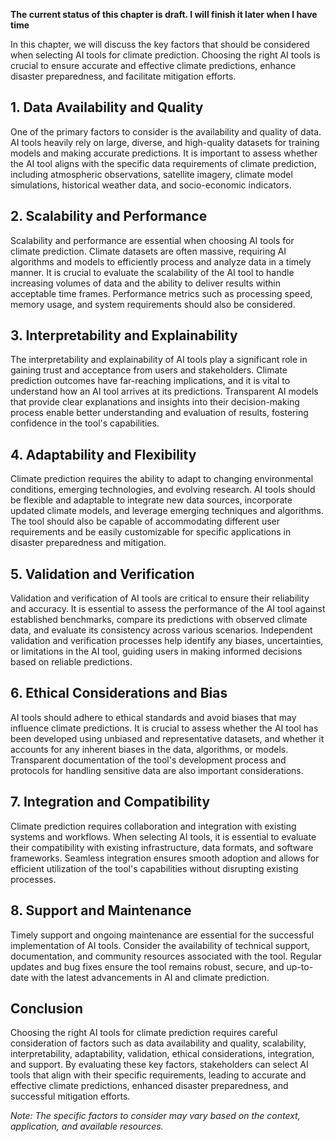 **The current status of this chapter is draft. I will finish it later when I have time**

In this chapter, we will discuss the key factors that should be considered when selecting AI tools for climate prediction. Choosing the right AI tools is crucial to ensure accurate and effective climate predictions, enhance disaster preparedness, and facilitate mitigation efforts.

**1. Data Availability and Quality**
------------------------------------

One of the primary factors to consider is the availability and quality of data. AI tools heavily rely on large, diverse, and high-quality datasets for training models and making accurate predictions. It is important to assess whether the AI tool aligns with the specific data requirements of climate prediction, including atmospheric observations, satellite imagery, climate model simulations, historical weather data, and socio-economic indicators.

**2. Scalability and Performance**
----------------------------------

Scalability and performance are essential when choosing AI tools for climate prediction. Climate datasets are often massive, requiring AI algorithms and models to efficiently process and analyze data in a timely manner. It is crucial to evaluate the scalability of the AI tool to handle increasing volumes of data and the ability to deliver results within acceptable time frames. Performance metrics such as processing speed, memory usage, and system requirements should also be considered.

**3. Interpretability and Explainability**
------------------------------------------

The interpretability and explainability of AI tools play a significant role in gaining trust and acceptance from users and stakeholders. Climate prediction outcomes have far-reaching implications, and it is vital to understand how an AI tool arrives at its predictions. Transparent AI models that provide clear explanations and insights into their decision-making process enable better understanding and evaluation of results, fostering confidence in the tool's capabilities.

**4. Adaptability and Flexibility**
-----------------------------------

Climate prediction requires the ability to adapt to changing environmental conditions, emerging technologies, and evolving research. AI tools should be flexible and adaptable to integrate new data sources, incorporate updated climate models, and leverage emerging techniques and algorithms. The tool should also be capable of accommodating different user requirements and be easily customizable for specific applications in disaster preparedness and mitigation.

**5. Validation and Verification**
----------------------------------

Validation and verification of AI tools are critical to ensure their reliability and accuracy. It is essential to assess the performance of the AI tool against established benchmarks, compare its predictions with observed climate data, and evaluate its consistency across various scenarios. Independent validation and verification processes help identify any biases, uncertainties, or limitations in the AI tool, guiding users in making informed decisions based on reliable predictions.

**6. Ethical Considerations and Bias**
--------------------------------------

AI tools should adhere to ethical standards and avoid biases that may influence climate predictions. It is crucial to assess whether the AI tool has been developed using unbiased and representative datasets, and whether it accounts for any inherent biases in the data, algorithms, or models. Transparent documentation of the tool's development process and protocols for handling sensitive data are also important considerations.

**7. Integration and Compatibility**
------------------------------------

Climate prediction requires collaboration and integration with existing systems and workflows. When selecting AI tools, it is essential to evaluate their compatibility with existing infrastructure, data formats, and software frameworks. Seamless integration ensures smooth adoption and allows for efficient utilization of the tool's capabilities without disrupting existing processes.

**8. Support and Maintenance**
------------------------------

Timely support and ongoing maintenance are essential for the successful implementation of AI tools. Consider the availability of technical support, documentation, and community resources associated with the tool. Regular updates and bug fixes ensure the tool remains robust, secure, and up-to-date with the latest advancements in AI and climate prediction.

**Conclusion**
--------------

Choosing the right AI tools for climate prediction requires careful consideration of factors such as data availability and quality, scalability, interpretability, adaptability, validation, ethical considerations, integration, and support. By evaluating these key factors, stakeholders can select AI tools that align with their specific requirements, leading to accurate and effective climate predictions, enhanced disaster preparedness, and successful mitigation efforts.

*Note: The specific factors to consider may vary based on the context, application, and available resources.*
